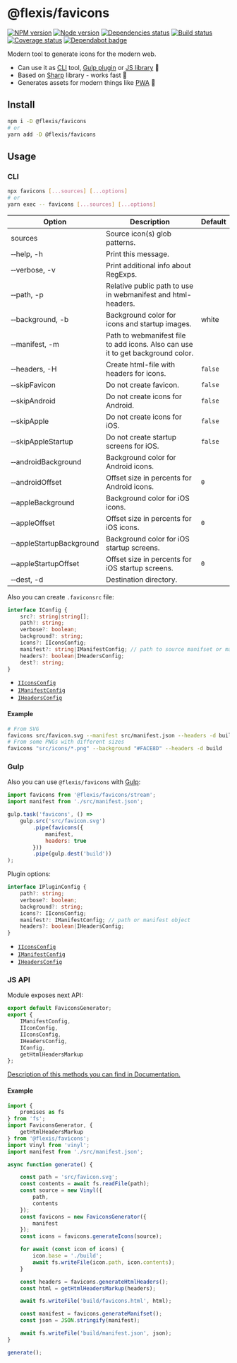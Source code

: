 # @flexis/favicons

[![NPM version][npm]][npm-url]
[![Node version][node]][node-url]
[![Dependencies status][deps]][deps-url]
[![Build status][build]][build-url]
[![Coverage status][coverage]][coverage-url]
[![Dependabot badge][dependabot]][dependabot-url]

[npm]: https://img.shields.io/npm/v/@flexis/favicons.svg
[npm-url]: https://npmjs.com/package/@flexis/favicons

[node]: https://img.shields.io/node/v/@flexis/favicons.svg
[node-url]: https://nodejs.org

[deps]: https://david-dm.org/TrigenSoftware/flexis-favicons.svg
[deps-url]: https://david-dm.org/TrigenSoftware/flexis-favicons

[build]: http://img.shields.io/travis/com/TrigenSoftware/flexis-favicons.svg
[build-url]: https://travis-ci.com/TrigenSoftware/flexis-favicons

[coverage]: https://img.shields.io/coveralls/TrigenSoftware/flexis-favicons.svg
[coverage-url]: https://coveralls.io/r/TrigenSoftware/flexis-favicons

[dependabot]: https://api.dependabot.com/badges/status?host=github&repo=TrigenSoftware/flexis-favicons
[dependabot-url]: https://dependabot.com/

Modern tool to generate icons for the modern web.

- Can use it as [CLI](#cli) tool, [Gulp plugin](#gulp) or [JS library](#js-api) 🦄
- Based on [Sharp](https://github.com/lovell/sharp) library - works fast 🚀
- Generates assets for modern things like [PWA](https://developers.google.com/web/progressive-web-apps/) 📲

## Install

```bash
npm i -D @flexis/favicons
# or
yarn add -D @flexis/favicons
```

## Usage

### CLI

```bash
npx favicons [...sources] [...options]
# or
yarn exec -- favicons [...sources] [...options]
```

| Option | Description | Default |
|--------|-------------|---------|
| sources | Source icon(s) glob patterns. | |
| &#x2011;&#x2011;help, -h | Print this message. | |
| &#x2011;&#x2011;verbose, -v | Print additional info about RegExps. | |
| &#x2011;&#x2011;path, -p | Relative public path to use in webmanifest and html-headers. | |
| &#x2011;&#x2011;background, -b | Background color for icons and startup images. | white |
| &#x2011;&#x2011;manifest, -m | Path to webmanifest file to add icons. Also can use it to get background color. | |
| &#x2011;&#x2011;headers, -H | Create html-file with headers for icons. | `false` |
| &#x2011;&#x2011;skipFavicon | Do not create favicon. | `false`
| &#x2011;&#x2011;skipAndroid | Do not create icons for Android. | `false`
| &#x2011;&#x2011;skipApple | Do not create icons for iOS. | `false`
| &#x2011;&#x2011;skipAppleStartup | Do not create startup screens for iOS. | `false`
| &#x2011;&#x2011;androidBackground | Background color for Android icons. |  |
| &#x2011;&#x2011;androidOffset | Offset size in percents for Android icons. | `0` |
| &#x2011;&#x2011;appleBackground | Background color for iOS icons. |  |
| &#x2011;&#x2011;appleOffset | Offset size in percents for iOS icons. | `0` |
| &#x2011;&#x2011;appleStartupBackground | Background color for iOS startup screens. |  |
| &#x2011;&#x2011;appleStartupOffset | Offset size in percents for iOS startup screens. | `0` |
| &#x2011;&#x2011;dest, -d | Destination directory. | |

Also you can create `.faviconsrc` file:

```ts
interface IConfig {
	src?: string|string[];
	path?: string;
	verbose?: boolean;
	background?: string;
	icons?: IIconsConfig;
	manifest?: string|IManifestConfig; // path to source manifset or manifest object
	headers?: boolean|IHeadersConfig;
	dest?: string;
}
```

- [`IIconsConfig`](#docs)
- [`IManifestConfig`](#docs)
- [`IHeadersConfig`](#docs)

#### Example

```bash
# From SVG
favicons src/favicon.svg --manifest src/manifest.json --headers -d build
# From some PNGs with different sizes
favicons "src/icons/*.png" --background "#FACE8D" --headers -d build
```

### Gulp

Also you can use `@flexis/favicons` with [Gulp](https://github.com/gulpjs/gulp):

```js
import favicons from '@flexis/favicons/stream';
import manifest from './src/manifest.json';

gulp.task('favicons', () =>
    gulp.src('src/favicon.svg')
        .pipe(favicons({
            manifest,
            headers: true
        }))
        .pipe(gulp.dest('build'))
);
```

Plugin options:

```ts
interface IPluginConfig {
	path?: string;
	verbose?: boolean;
	background?: string;
	icons?: IIconsConfig;
	manifest?: IManifestConfig; // path or manifest object
	headers?: boolean|IHeadersConfig;
}
```

- [`IIconsConfig`](#docs)
- [`IManifestConfig`](#docs)
- [`IHeadersConfig`](#docs)

### JS API

Module exposes next API:

```js
export default FaviconsGenerator;
export {
    IManifestConfig,
    IIconConfig,
    IIconsConfig,
    IHeadersConfig,
    IConfig,
    getHtmlHeadersMarkup
};
```

[Description of this methods you can find in Documentation.](https://trigensoftware.github.io/flexis-favicons/index.html)

#### Example

```js
import {
    promises as fs
} from 'fs';
import FaviconsGenerator, {
    getHtmlHeadersMarkup
} from '@flexis/favicons';
import Vinyl from 'vinyl';
import manifest from './src/manifest.json';

async function generate() {

    const path = 'src/favicon.svg';
    const contents = await fs.readFile(path);
    const source = new Vinyl({
        path,
        contents
    });
    const favicons = new FaviconsGenerator({
        manifest
    });
    const icons = favicons.generateIcons(source);

    for await (const icon of icons) {
        icon.base = './build';
        await fs.writeFile(icon.path, icon.contents);
    }

    const headers = favicons.generateHtmlHeaders();
    const html = getHtmlHeadersMarkup(headers);

    await fs.writeFile('build/favicons.html', html);

    const manifest = favicons.generateManifset();
    const json = JSON.stringify(manifest);

    await fs.writeFile('build/manifest.json', json);
}

generate();
```
